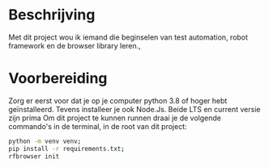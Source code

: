# Beschrijving
Met dit project wou ik iemand die beginselen van test automation, robot framework en de browser library leren.,

# Voorbereiding
Zorg er eerst voor dat je op je computer python 3.8 of hoger hebt geïnstalleerd. 
Tevens installeer je ook Node.Js. Beide LTS en current versie zijn prima
Om dit project te kunnen runnen draai je de volgende commando's in de terminal, in de root van dit project:

```bash
python -m venv venv;
pip install -r requirements.txt;
rfbrowser init
```                                 